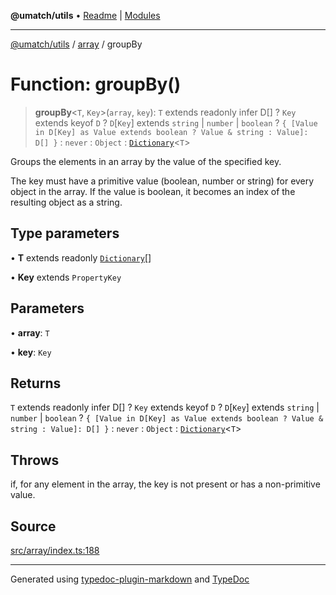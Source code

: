 **@umatch/utils** • [Readme](../../index.md) \| [Modules](../../modules.md)

***

[@umatch/utils](../../modules.md) / [array](../index.md) / groupBy

# Function: groupBy()

> **groupBy**\<`T`, `Key`\>(`array`, `key`): `T` extends readonly infer D[] ? `Key` extends keyof `D` ? `D`\[`Key`\] extends `string` \| `number` \| `boolean` ? `{ [Value in D[Key] as Value extends boolean ? Value & string : Value]: D[] }` : `never` : `Object` : [`Dictionary`](../../index/type-aliases/Dictionary.md)\<`T`\>

Groups the elements in an array by the value of the specified key.

The key must have a primitive value (boolean, number or string)
for every object in the array. If the value is boolean, it becomes
an index of the resulting object as a string.

## Type parameters

• **T** extends readonly [`Dictionary`](../../index/type-aliases/Dictionary.md)[]

• **Key** extends `PropertyKey`

## Parameters

• **array**: `T`

• **key**: `Key`

## Returns

`T` extends readonly infer D[] ? `Key` extends keyof `D` ? `D`\[`Key`\] extends `string` \| `number` \| `boolean` ? `{ [Value in D[Key] as Value extends boolean ? Value & string : Value]: D[] }` : `never` : `Object` : [`Dictionary`](../../index/type-aliases/Dictionary.md)\<`T`\>

## Throws

if, for any element in the array, the key is not present or has a non-primitive value.

## Source

[src/array/index.ts:188](https://github.com/umatch-oficial/utils/blob/7369e19/src/array/index.ts#L188)

***

Generated using [typedoc-plugin-markdown](https://www.npmjs.com/package/typedoc-plugin-markdown) and [TypeDoc](https://typedoc.org/)
